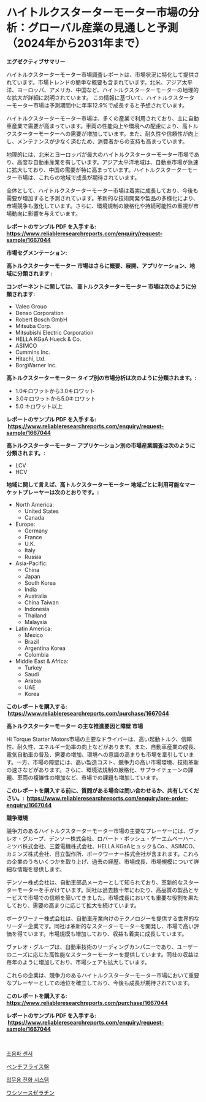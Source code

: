 <p><h1>ハイトルクスターターモーター市場の分析：グローバル産業の見通しと予測（2024年から2031年まで）</h1></p><p><strong>エグゼクティブサマリー</strong></p>
<p><p>ハイトルクスターターモーター市場調査レポートは、市場状況に特化して提供されています。市場トレンドの簡単な概要も含まれています。北米、アジア太平洋、ヨーロッパ、アメリカ、中国など、ハイトルクスターターモーターの地理的な拡大が詳細に説明されています。 この情報に基づいて、ハイトルクスターターモーター市場は予測期間中に年率12.9%で成長すると予想されています。</p><p>ハイトルクスターターモーター市場は、多くの産業で利用されており、主に自動車産業で需要が高まっています。車両の性能向上や環境への配慮により、高トルクスターターモーターへの需要が増加しています。また、耐久性や信頼性が向上し、メンテナンスが少なく済むため、消費者からの支持も高まっています。</p><p>地理的には、北米とヨーロッパが最大のハイトルクスターターモーター市場であり、高度な自動車産業を有しています。アジア太平洋地域は、自動車市場が急速に拡大しており、中国の需要が特に高まっています。ハイトルクスターターモーター市場は、これらの地域で成長が期待されています。</p><p>全体として、ハイトルクスターターモーター市場は着実に成長しており、今後も需要が増加すると予測されています。革新的な技術開発や製品の多様化により、市場競争も激化しています。さらに、環境規制の厳格化や持続可能性の重視が市場動向に影響を与えています。</p></p>
<p><strong>レポートのサンプル PDF を入手する: <a href="https://www.reliableresearchreports.com/enquiry/request-sample/1667044">https://www.reliableresearchreports.com/enquiry/request-sample/1667044</a></strong></p>
<p><strong>市場セグメンテーション:</strong></p>
<p><strong> 高トルクスターターモーター 市場はさらに概要、展開、アプリケーション、地域に分類されます :</strong></p>
<p><strong>コンポーネントに関しては、 高トルクスターターモーター 市場は次のように分類されます: &nbsp;</strong></p>
<p><ul><li>Valeo Grouo</li><li>Denso Corporation</li><li>Robert Bosch GmbH</li><li>Mitsuba Corp.</li><li>Mitsubishi Electric Corporation</li><li>HELLA KGaA Hueck & Co.</li><li>ASIMCO</li><li>Cummins Inc.</li><li>Hitachi, Ltd.</li><li>BorgWarner Inc.</li></ul></p>
<p><strong> 高トルクスターターモーター タイプ別の市場分析は次のように分類されます。:</strong></p>
<p><ul><li>1.0キロワットから3.0キロワット</li><li>3.0キロワットから5.0キロワット</li><li>5.0 キロワット以上</li></ul></p>
<p><strong>レポートのサンプル PDF を入手する: &nbsp;<a href="https://www.reliableresearchreports.com/enquiry/request-sample/1667044">https://www.reliableresearchreports.com/enquiry/request-sample/1667044</a></strong></p>
<p><strong> 高トルクスターターモーター アプリケーション別の市場産業調査は次のように分類されます。:</strong></p>
<p><ul><li>LCV</li><li>HCV</li></ul></p>
<p><strong>地域に関して言えば、高トルクスターターモーター 地域ごとに利用可能なマーケットプレーヤーは次のとおりです。:</strong></p>
<p><ul>
    <li>
        North America:
        <ul>
            <li>United States</li>
            <li>Canada</li>
        </ul>
    </li>
    <li>
        Europe:
        <ul>
            <li>Germany</li>
            <li>France</li>
            <li>U.K.</li>
            <li>Italy</li>
            <li>Russia</li>
        </ul>
    </li>
    <li>
        Asia-Pacific:
        <ul>
            <li>China</li>
            <li>Japan</li>
            <li>South Korea</li>
            <li>India</li>
            <li>Australia</li>
            <li>China Taiwan</li>
            <li>Indonesia</li>
            <li>Thailand</li>
            <li>Malaysia</li>
        </ul>
    </li>
    <li>
        Latin America:
        <ul>
            <li>Mexico</li>
            <li>Brazil</li>
            <li>Argentina Korea</li>
            <li>Colombia</li>
        </ul>
    </li>
    <li>
        Middle East & Africa:
        <ul>
            <li>Turkey</li>
            <li>Saudi</li>
            <li>Arabia</li>
            <li>UAE</li>
            <li>Korea</li>
        </ul>
    </li>
    </ul></p>
<p><strong>このレポートを購入する: &nbsp;<a href="https://www.reliableresearchreports.com/purchase/1667044">https://www.reliableresearchreports.com/purchase/1667044</a></strong></p>
<p><strong>高トルクスターターモーター の主な推進要因と障壁 市場</strong></p>
<p><p>Hi Torque Starter Motors市場の主要なドライバーは、高い起動トルク、信頼性、耐久性、エネルギー効率の向上などがあります。また、自動車産業の成長、電気自動車の普及、需要の増加、環境への意識の高まりも市場を牽引しています。一方、市場の障壁には、高い製造コスト、競争力の高い市場環境、技術革新の速さなどがあります。さらに、環境法規制の厳格化、サプライチェーンの課題、車両の複雑性の増加など、市場での課題も増加しています。</p></p>
<p><strong>このレポートを購入する前に、質問がある場合は問い合わせるか、共有してください。:&nbsp; <a href="https://www.reliableresearchreports.com/enquiry/pre-order-enquiry/1667044">https://www.reliableresearchreports.com/enquiry/pre-order-enquiry/1667044</a></strong></p>
<p><strong>競争環境</strong></p>
<p><p>競争力のあるハイトルクスターターモーター市場の主要なプレーヤーには、ヴァレオ・グループ、デンソー株式会社、ロバート・ボッシュ・ゲーエムベーハー、ミツバ株式会社、三菱電機株式会社、HELLA KGaAヒュック＆Co.、ASIMCO、カミンズ株式会社、日立製作所、ボークワーナー株式会社が含まれます。これらの企業のうちいくつかを取り上げ、過去の経歴、市場成長、市場規模について詳細な情報を提供します。</p><p>デンソー株式会社は、自動車部品メーカーとして知られており、革新的なスターターモーターを手がけています。同社は過去数十年にわたり、高品質の製品とサービスで市場での信頼を築いてきました。市場成長においても重要な役割を果たしており、需要の高まりに応じて拡大を続けています。</p><p>ボークワーナー株式会社は、自動車産業向けのテクノロジーを提供する世界的なリーダー企業です。同社は革新的なスターターモーターを開発し、市場で高い評価を得ています。市場規模も増加しており、収益も着実に成長しています。</p><p>ヴァレオ・グループは、自動車技術のリーディングカンパニーであり、ユーザーのニーズに応じた高性能なスターターモーターを提供しています。同社の収益は毎年のように増加しており、市場シェアも拡大しています。</p><p>これらの企業は、競争力のあるハイトルクスターターモーター市場において重要なプレーヤーとしての地位を確立しており、今後も成長が期待されています。</p></p>
<p><strong>このレポートを購入する: &nbsp; <a href="https://www.reliableresearchreports.com/purchase/1667044">https://www.reliableresearchreports.com/purchase/1667044</a></strong></p>
<p><strong>レポートのサンプル PDF を入手する: &nbsp;<a href="https://www.reliableresearchreports.com/enquiry/request-sample/1667044">https://www.reliableresearchreports.com/enquiry/request-sample/1667044</a></strong><strong></strong></p>
<p>&nbsp;</p>
<p><p><a href="https://medium.com/@tom.hiffer/%EC%B4%88%EC%9D%8C%ED%8C%8C-%EC%84%BC%EC%84%9C-%EC%8B%9C%EC%9E%A5-%EB%B3%B4%EA%B3%A0%EC%84%9C%EB%8A%94%EC%9D%B4-%EC%8B%9C%EC%9E%A5%EC%9D%98-%EC%B5%9C%EC%8B%A0-%ED%8A%B8%EB%A0%8C%EB%93%9C-%EB%B0%8F-%EC%84%B1%EC%9E%A5-%EA%B8%B0%ED%9A%8C%EB%A5%BC-%EB%B3%B4%EC%97%AC%EC%A4%8D%EB%8B%88%EB%8B%A4-69fd956cdb0e">초음파 센서</a></p><p><a href="https://medium.com/@austinallan03/%E3%83%99%E3%83%B3%E3%83%81%E3%83%95%E3%83%A9%E3%82%A4%E3%82%B9%E7%9B%A4%E5%B8%82%E5%A0%B4-2031%E5%B9%B4%E3%81%BE%E3%81%A7%E3%81%AE%E3%83%88%E3%83%AC%E3%83%B3%E3%83%89-%E4%BA%88%E6%B8%AC-%E7%AB%B6%E4%BA%89%E5%88%86%E6%9E%90-f2f612014722">ベンチフライス盤</a></p><p><a href="https://medium.com/@arthuralety6767836754/%EB%B9%84%EC%A6%88%EB%8B%88%EC%8A%A4-%EC%A0%84%ED%99%94-%EC%8B%9C%EC%8A%A4%ED%85%9C-%EC%8B%9C%EC%9E%A5%EC%9D%80-%EC%8B%9C%EC%9E%A5-%EC%A0%90%EC%9C%A0%EC%9C%A8-%EC%8B%9C%EC%9E%A5-%EB%8F%99%ED%96%A5-%EB%B0%8F-%EC%8B%9C%EC%9E%A5-%EC%84%B1%EC%9E%A5%EC%97%90-%EA%B4%80%ED%95%9C-%EC%A0%95%EB%B3%B4%EB%A5%BC-%EC%A0%9C%EA%B3%B5%ED%95%A9%EB%8B%88%EB%8B%A4-d7915f8749ec">업무용 전화 시스템</a></p><p><a href="https://medium.com/@englandlifestyle_22171/%E7%89%9B%E6%BA%90%E3%82%BC%E3%83%A9%E3%83%81%E3%83%B3%E5%B8%82%E5%A0%B4-%E5%B8%82%E5%A0%B4%E3%82%B7%E3%82%A7%E3%82%A2-%E5%B8%82%E5%A0%B4%E5%8B%95%E5%90%91-%E5%B0%86%E6%9D%A5%E3%81%AE%E6%88%90%E9%95%B7%E3%82%92%E6%8E%A2%E3%82%8B-fb2b6d1beff7">ウシソースゼラチン</a></p></p>